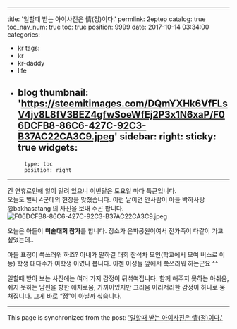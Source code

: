 
---
title: '일할때 받는 아이사진은 情(정)이다.'
permlink: 2eptep
catalog: true
toc_nav_num: true
toc: true
position: 9999
date: 2017-10-14 03:34:00
categories:
- kr
tags:
- kr
- kr-daddy
- life
- blog
thumbnail: 'https://steemitimages.com/DQmYXHk6VfFLsV4jv8L8fV3BEZ4gfwSoeWfEj2P3x1N6xaP/F06DCFB8-86C6-427C-92C3-B37AC22CA3C9.jpeg'
sidebar:
    right:
        sticky: true
widgets:
    -
        type: toc
        position: right
---


긴 연휴로인해 일이 밀려 있으니 이번달은 토요일 마다 특근입니다.  
오늘도 벌써 4군데의 현장을 맞쳤습니다. 이런 날이면 안사람이 아들 박하사탕@bakhasatang 의 사진을 보내 주곤 합니다. 
![F06DCFB8-86C6-427C-92C3-B37AC22CA3C9.jpeg](https://steemitimages.com/DQmYXHk6VfFLsV4jv8L8fV3BEZ4gfwSoeWfEj2P3x1N6xaP/F06DCFB8-86C6-427C-92C3-B37AC22CA3C9.jpeg)

오늘은 아들이 **미술대회 참가**를 합니다.  장소가 은파공원이여서 전가족이 다같이 가고 싶었는데..

아들 표정이 쓱쓰러워 하죠? 아내가 말하길 대회 참석차 모인(학교에서 모여 버스로 이동) 학생 대다수가 여학생 이였나 봅니다.  이젠 이성들 앞에서 쑥쓰러워 하는군요 ^^ 

일할때 받아 보는 사진에는 여러 가지 감정이 뒤섞여집니다.  함께 해주지 못하는 아쉬움, 쉬지 못하는 남편을 향한 애처로움, 가까이있지만 그리움 이러저러한 감정이 하나로 뭉쳐집니다. 그게 바로 “정”이 아닐까 싶습니다.

- - -

This page is synchronized from the post: ['일할때 받는 아이사진은 情(정)이다.'](https://steemit.com/@kingbit/2eptep)
